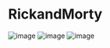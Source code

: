 # RickandMorty
![image](https://github.com/BatuhanGuven/RickandMorty/assets/100872050/e13c6139-7fd2-4259-a4c4-7e3291a1f6ca)
![image](https://github.com/BatuhanGuven/RickandMorty/assets/100872050/80efc7ca-0a32-44ea-ae1d-1830e32c7039)
![image](https://github.com/BatuhanGuven/RickandMorty/assets/100872050/12093dc5-5a1c-4acc-b345-9fd0807b8b4d)



